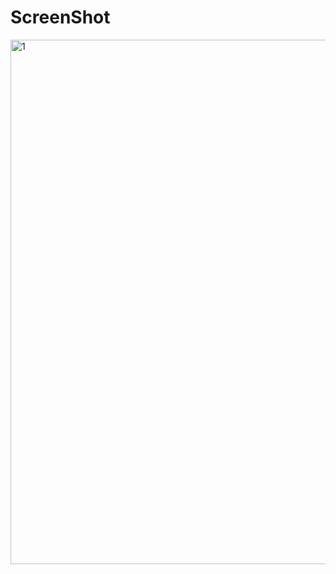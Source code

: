 # ScreenShot

<img width="839" alt="1" src="https://github.com/omerulusal/Synthmoth/assets/96357374/fb62c0e9-5ff5-4fb7-b61a-238079b521a6">
